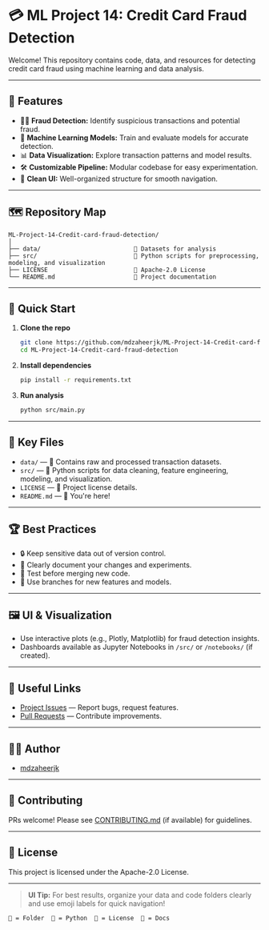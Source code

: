 # 💳 ML Project 14: Credit Card Fraud Detection

Welcome! This repository contains code, data, and resources for detecting credit card fraud using machine learning and data analysis.

---

## 🌟 Features

- 🕵️‍♂️ **Fraud Detection:** Identify suspicious transactions and potential fraud.
- 🤖 **Machine Learning Models:** Train and evaluate models for accurate detection.
- 📊 **Data Visualization:** Explore transaction patterns and model results.
- 🛠️ **Customizable Pipeline:** Modular codebase for easy experimentation.
- 🎨 **Clean UI:** Well-organized structure for smooth navigation.

---

## 🗺️ Repository Map

```
ML-Project-14-Credit-card-fraud-detection/
│
├── data/                          📁 Datasets for analysis
├── src/                           🐍 Python scripts for preprocessing, modeling, and visualization
├── LICENSE                        📜 Apache-2.0 License
└── README.md                      📘 Project documentation
```

---

## 🚀 Quick Start

1. **Clone the repo**
   ```bash
   git clone https://github.com/mdzaheerjk/ML-Project-14-Credit-card-fraud-detection.git
   cd ML-Project-14-Credit-card-fraud-detection
   ```

2. **Install dependencies**
   ```bash
   pip install -r requirements.txt
   ```

3. **Run analysis**
   ```bash
   python src/main.py
   ```

---

## 🧩 Key Files

- `data/` — 📁 Contains raw and processed transaction datasets.
- `src/` — 🐍 Python scripts for data cleaning, feature engineering, modeling, and visualization.
- `LICENSE` — 📜 Project license details.
- `README.md` — 📘 You're here!

---

## 🏆 Best Practices

- 🔒 Keep sensitive data out of version control.
- 📝 Clearly document your changes and experiments.
- 🧪 Test before merging new code.
- 🚦 Use branches for new features and models.

---

## 🖼️ UI & Visualization

- Use interactive plots (e.g., Plotly, Matplotlib) for fraud detection insights.
- Dashboards available as Jupyter Notebooks in `/src/` or `/notebooks/` (if created).

---

## 🔗 Useful Links

- [Project Issues](../../issues) — Report bugs, request features.
- [Pull Requests](../../pulls) — Contribute improvements.

---

## 👨‍💻 Author

- [mdzaheerjk](https://github.com/mdzaheerjk)

---

## 🫶 Contributing

PRs welcome! Please see [CONTRIBUTING.md](CONTRIBUTING.md) (if available) for guidelines.

---

## 📄 License

This project is licensed under the Apache-2.0 License.

---

> **UI Tip:** For best results, organize your data and code folders clearly and use emoji labels for quick navigation!

```
📁 = Folder  🐍 = Python  📜 = License  📘 = Docs
```
